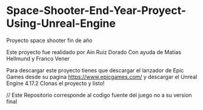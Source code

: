 # Space-Shooter-End-Year-Proyect-Using-Unreal-Engine
Proyecto space shooter fin de año


Este proyecto fue realidado por Ain Ruiz Dorado 
Con ayuda de Matias Hellmund y Franco Vener

Para descargar este proyecto tienes que descargar el lanzador de Epic Games desde su pagina https://www.epicgames.com/ y descargar el Unreal Engine 4.17.2
Clonas el proyecto y listo!

// Este Repositorio corresponde al codigo fuente del juego no a su version final

